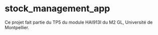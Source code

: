 # stock_management_app
Ce projet fait partie du TP5 du module HAI913I du M2 GL, Université de Montpellier.
